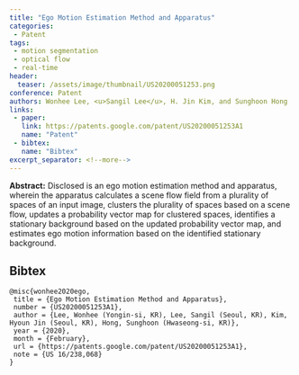 ```yaml
---
title: "Ego Motion Estimation Method and Apparatus"
categories:
 - Patent
tags:
 - motion segmentation
 - optical flow
 - real-time
header:
  teaser: /assets/image/thumbnail/US20200051253.png
conference: Patent
authors: Wonhee Lee, <u>Sangil Lee</u>, H. Jin Kim, and Sunghoon Hong
links: 
 - paper: 
   link: https://patents.google.com/patent/US20200051253A1
   name: "Patent"
 - bibtex: 
   name: "Bibtex"
excerpt_separator: <!--more-->
---
```


**Abstract:** Disclosed is an ego motion estimation method and apparatus, wherein the apparatus calculates a scene flow field from a plurality of spaces of an input image, clusters the plurality of spaces based on a scene flow, updates a probability vector map for clustered spaces, identifies a stationary background based on the updated probability vector map, and estimates ego motion information based on the identified stationary background.

<!--more-->

## Bibtex <a id="bibtex"></a>
```
@misc{wonhee2020ego,
 title = {Ego Motion Estimation Method and Apparatus},
 number = {US20200051253A1},
 author = {Lee, Wonhee (Yongin-si, KR), Lee, Sangil (Seoul, KR), Kim, Hyoun Jin (Seoul, KR), Hong, Sunghoon (Hwaseong-si, KR)},
 year = {2020},
 month = {February},
 url = {https://patents.google.com/patent/US20200051253A1},
 note = {US 16/238,068}
}
```



